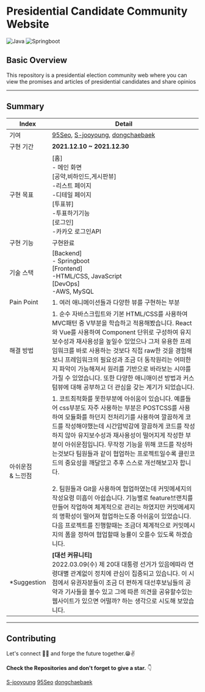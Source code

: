 # Presidential Candidate Community Website

![Java](https://img.shields.io/badge/Java-8+-blue.svg)
![Springboot](https://img.shields.io/badge/springboot--yellow)

## Basic Overview

This repository is a presidential election community web where you can view the promises and articles of presidential candidates and share opinios

---

## Summary

| Index                 | Detail                                                                                                                                                                                                                                                                                                                                                                                                                                                                                                                                                                                                                                                                                                                                                                           |
| --------------------- | -------------------------------------------------------------------------------------------------------------------------------------------------------------------------------------------------------------------------------------------------------------------------------------------------------------------------------------------------------------------------------------------------------------------------------------------------------------------------------------------------------------------------------------------------------------------------------------------------------------------------------------------------------------------------------------------------------------------------------------------------------------------------------- |
| 기여                  | [95Seo](https://github.com/95Seo), [S-jooyoung](https://github.com/S-jooyoung), [dongchaebaek](https://github.com/dongchaebaek)                                                                                                                                                                                                                                                                                                                                                                                                                                                                                                                                                                                                                                                  |
| 구현 기간             | **2021.12.10 ~ 2021.12.30**                                                                                                                                                                                                                                                                                                                                                                                                                                                                                                                                                                                                                                                                                                                                                      |
| 구현 목표             | [홈] <br> - 메인 화면 <br> [공약,비하인드,게시판뷰] <br> -리스트 페이지 <br> -디테일 페이지 <br>[투표뷰] <br> -투표하기기능 <br> [로그인] <br> -카카오 로그인API                                                                                                                                                                                                                                                                                                                                                                                                                                                                                                                                                                                                                 |
| 구현 기능             | 구현완료                                                                                                                                                                                                                                                                                                                                                                                                                                                                                                                                                                                                                                                                                                                                                                         |
| 기술 스택             | [Backend] <br> - Springboot <br> [Frontend] <br>-HTML/CSS, JavaScript <br>[DevOps]<br> -AWS, MySQL                                                                                                                                                                                                                                                                                                                                                                                                                                                                                                                                                                                                                                                                               |
| Pain Point            | 1. 여러 애니메이션들과 다양한 뷰를 구현하는 부분                                                                                                                                                                                                                                                                                                                                                                                                                                                                                                                                                                                                                                                                                                                                 |
| 해결 방법             | 1. 순수 자바스크립트와 기본 HTML/CSS를 사용하여 MVC패턴 중 V부분을 학습하고 적용해봤습니다. React 와 Vue를 사용하여 Component 단위로 구성하여 유지보수성과 재사용성을 높일수 있었으나 그저 유용한 프레임워크를 바로 사용하는 것보다 직접 raw한 것을 경험해보니 프레임워크의 필요성과 조금 더 동작원리는 어떠한지 파악이 가능해져서 원리를 기반으로 바라보는 시야를 가질 수 있었습니다. 또한 다양한 애니매이션 방법과 커스텀뷰에 대해 공부하고 더 관심을 갖는 계기가 되었습니다.                                                                                                                                                                                                                                                                                                  |
| 아쉬운점 <br>& 느낀점 | 1. 코트최적화를 못한부분에 아쉬움이 있습니다. 예를들어 css부분도 자주 사용하는 부분은 POSTCSS를 사용하여 모듈화를 하던지 전처리기를 사용하여 깔끔하게 코드를 작성해야했는데 시간압박감에 깔끔하게 코드를 작성하지 않아 유지보수성과 재사용성이 떨어지게 작성한 부분이 아쉬운점입니다. 무작정 기능을 위해 코드를 작성하는것보다 팀원들과 같이 협업하는 프로젝트일수록 클린코드의 중요성을 깨달았고 추후 스스로 개선해보고자 합니다. <br> <br> 2. 팀원들과 Git을 사용하여 협업하였는데 커밋메세지의 작성요령 미흡이 아쉽습니다. 기능별로 feature브랜치를 만들어 작업하여 체계적으로 관리는 하였지만 커밋메세지의 명확성이 떨어져 협업하는도중 아쉬움이 있었습니다. 다음 프로젝트를 진행할때는 조금더 체계적으로 커밋메시지의 폼을 정하여 협업할때 능률이 오를수 있도록 하겠습니다. |
| \*Suggestion          | **[대선 커뮤니티]** <br> 2022.03.09(수) 제 20대 대통령 선거가 있음에따라 연령대별 관계없이 정치에 관심이 집중되고 있습니다. 이 시점에서 유권자분들이 조금 더 편하게 대선후보님들의 공약과 기사들을 볼수 있고 그에 따른 의견을 공유할수있는 웹사이트가 있으면 어떨까? 하는 생각으로 시도해 보았습니다.                                                                                                                                                                                                                                                                                                                                                                                                                                                                            |

---

## Contributing

Let's connect 👨‍💻 and forge the future together.😁✌

**Check the Repositories and don't forget to give a star.** 👇

[S-jooyoung](https://github.com/S-jooyoung) [95Seo](https://github.com/95Seo) [dongchaebaek](https://github.com/dongchaebaek)
